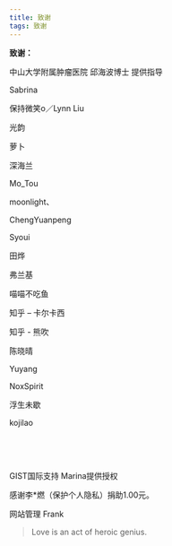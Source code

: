 ```yaml
---
title: 致谢
tags: 致谢
---
```


**致谢：**

中山大学附属肿瘤医院 邱海波博士 提供指导

Sabrina

保持微笑o／Lynn Liu

光韵

萝卜

深海兰

Mo_Tou

moonlight、

ChengYuanpeng

Syoui

田烨

弗兰基

喵喵不吃鱼

知乎 – 卡尔卡西

知乎 - 熊吹

陈晓晴

Yuyang

NoxSpirit

浮生未歇

kojilao

&nbsp;

&nbsp;

GIST国际支持 Marina提供授权

感谢李*燃（保护个人隐私）捐助1.00元。

网站管理 Frank

> Love is an act of heroic genius.
